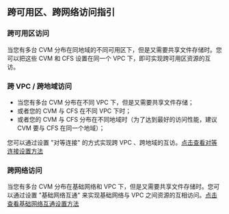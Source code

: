 ## 跨可用区、跨网络访问指引

### 跨可用区访问

当您有多台 CVM 分布在同地域的不同可用区下，但是又需要共享文件存储时。您可以把这些 CVM 和 CFS 设置在同一个 VPC 下，即可实现跨可用区资源的互访。


### 跨 VPC / 跨地域访问

* 当您有多台 CVM 分布在不同 VPC 下，但是又需要共享文件存储； 
* 或者您的 CVM 与 CFS 在不同 VPC 下时；
* 或者您的 CVM 与 CFS 分布在不同地域时（为了达到最好的访问性能，建议 CVM 要与 CFS 在同一个地域）；

您可以通过设置 "对等连接" 的方式实现跨 VPC 、跨地域的互访。[点击查看对等连接设置方法](https://cloud.tencent.com/document/product/215/5000)


### 跨网络访问

当您有多台 CVM 分布在基础网络和 VPC 下，但是又需要共享文件存储时。您可以通过设置 "基础网络互通" 来实现基础网络与 VPC 之间资源的互相访问。[点击查看基础网络互通设置方法](https://cloud.tencent.com/document/product/215/5002)



